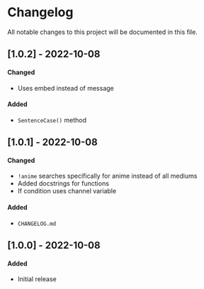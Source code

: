 # Changelog
All notable changes to this project will be documented in this file.

## [1.0.2] - 2022-10-08
#### Changed
- Uses embed instead of message

#### Added
- `SentenceCase()` method

## [1.0.1] - 2022-10-08
#### Changed
- `!anime` searches specifically for anime instead of all mediums
- Added docstrings for functions
- If condition uses channel variable

#### Added
- `CHANGELOG.md`

## [1.0.0] - 2022-10-08
#### Added
- Initial release